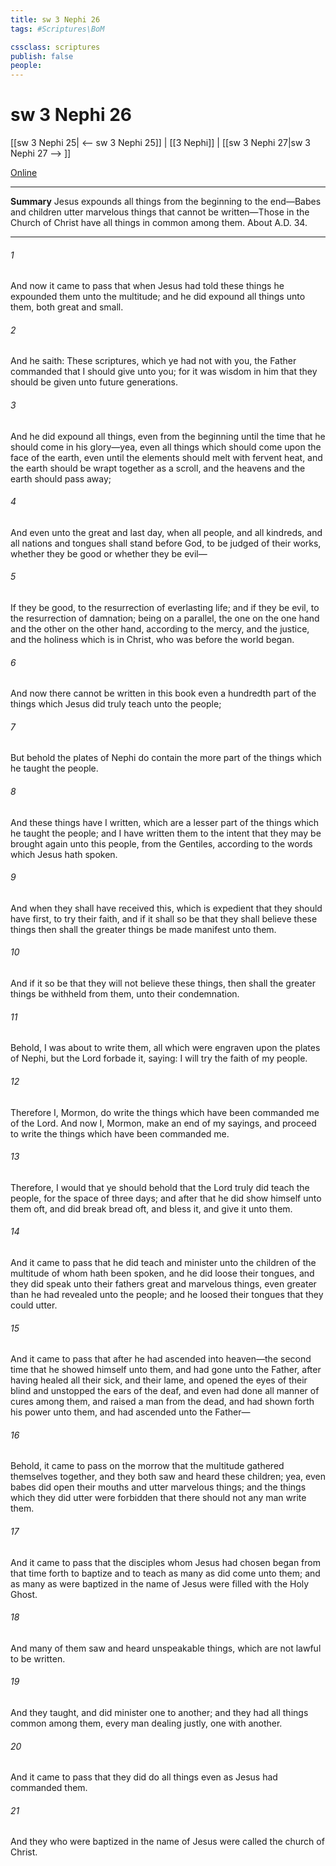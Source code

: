 ```yaml
---
title: sw 3 Nephi 26
tags: #Scriptures\BoM

cssclass: scriptures
publish: false
people:
---
```


# sw 3 Nephi 26
[[sw 3 Nephi 25| <-- sw 3 Nephi 25]] | [[3 Nephi]] | [[sw 3 Nephi 27|sw 3 Nephi 27 --> ]]

[Online](https://churchofjesuschrist.org/study/scriptures/bofm/3-ne/26?lang=eng)

---
__Summary__
Jesus expounds all things from the beginning to the end—Babes and children utter marvelous things that cannot be written—Those in the Church of Christ have all things in common among them. About A.D. 34.

---
###### 1 
And now it came to pass that when Jesus had told these things he expounded them unto the multitude; and he did expound all things unto them, both great and small.

###### 2 
And he saith: These scriptures, which ye had not with you, the Father commanded that I should give unto you; for it was wisdom in him that they should be given unto future generations.

###### 3 
And he did expound all things, even from the beginning until the time that he should come in his glory—yea, even all things which should come upon the face of the earth, even until the elements should melt with fervent heat, and the earth should be wrapt together as a scroll, and the heavens and the earth should pass away;

###### 4 
And even unto the great and last day, when all people, and all kindreds, and all nations and tongues shall stand before God, to be judged of their works, whether they be good or whether they be evil—

###### 5 
If they be good, to the resurrection of everlasting life; and if they be evil, to the resurrection of damnation; being on a parallel, the one on the one hand and the other on the other hand, according to the mercy, and the justice, and the holiness which is in Christ, who was before the world began.

###### 6 
And now there cannot be written in this book even a hundredth part of the things which Jesus did truly teach unto the people;

###### 7 
But behold the plates of Nephi do contain the more part of the things which he taught the people.

###### 8 
And these things have I written, which are a lesser part of the things which he taught the people; and I have written them to the intent that they may be brought again unto this people, from the Gentiles, according to the words which Jesus hath spoken.

###### 9 
And when they shall have received this, which is expedient that they should have first, to try their faith, and if it shall so be that they shall believe these things then shall the greater things be made manifest unto them.

###### 10 
And if it so be that they will not believe these things, then shall the greater things be withheld from them, unto their condemnation.

###### 11 
Behold, I was about to write them, all which were engraven upon the plates of Nephi, but the Lord forbade it, saying: I will try the faith of my people.

###### 12 
Therefore I, Mormon, do write the things which have been commanded me of the Lord. And now I, Mormon, make an end of my sayings, and proceed to write the things which have been commanded me.

###### 13 
Therefore, I would that ye should behold that the Lord truly did teach the people, for the space of three days; and after that he did show himself unto them oft, and did break bread oft, and bless it, and give it unto them.

###### 14 
And it came to pass that he did teach and minister unto the children of the multitude of whom hath been spoken, and he did loose their tongues, and they did speak unto their fathers great and marvelous things, even greater than he had revealed unto the people; and he loosed their tongues that they could utter.

###### 15 
And it came to pass that after he had ascended into heaven—the second time that he showed himself unto them, and had gone unto the Father, after having healed all their sick, and their lame, and opened the eyes of their blind and unstopped the ears of the deaf, and even had done all manner of cures among them, and raised a man from the dead, and had shown forth his power unto them, and had ascended unto the Father—

###### 16 
Behold, it came to pass on the morrow that the multitude gathered themselves together, and they both saw and heard these children; yea, even babes did open their mouths and utter marvelous things; and the things which they did utter were forbidden that there should not any man write them.

###### 17 
And it came to pass that the disciples whom Jesus had chosen began from that time forth to baptize and to teach as many as did come unto them; and as many as were baptized in the name of Jesus were filled with the Holy Ghost.

###### 18 
And many of them saw and heard unspeakable things, which are not lawful to be written.

###### 19 
And they taught, and did minister one to another; and they had all things common among them, every man dealing justly, one with another.

###### 20 
And it came to pass that they did do all things even as Jesus had commanded them.

###### 21 
And they who were baptized in the name of Jesus were called the church of Christ.

